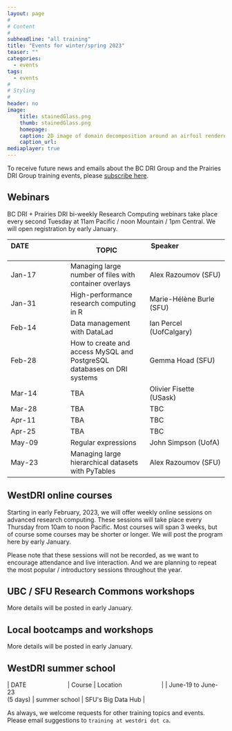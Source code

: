 ```yaml
---
layout: page
#
# Content
#
subheadline: "all training"
title: "Events for winter/spring 2023"
teaser: ""
categories:
  - events
tags:
  - events
#
# Styling
#
header: no
image:
    title: stainedGlass.png
    thumb: stainedGlass.png
    homepage:
    caption: 2D image of domain decomposition around an airfoil rendered as thin glass in ParaView
    caption_url: 
mediaplayer: true
---
```


<!-- While WestGrid ceased its operations on March 31, 2022, research computing training in Western Canada remains -->
<!-- -- coordinated by the same team, now based at Simon Fraser University, with participation from HPC analysts -->
<!-- across the BC DRI Group and the Prairies DRI Group (former WestGrid space). -->

To receive future news and emails about the BC DRI Group and the Prairies DRI Group training events, please
[subscribe here](/contact).

<!-- Going forward, this new list will be our primary way to reach academic researchers in Western Canada (and -->
<!-- elsewhere). -->





## Webinars

BC DRI + Prairies DRI bi-weekly Research Computing webinars take place every second Tuesday at 11am Pacific /
noon Mountain / 1pm Central. We will open registration by early January.

<!-- For *upcoming webinars*, click the linked title to see more details or to register. For *past -->
<!-- sessions*, click on the title to view recordings and slides. -->

| DATE&emsp;&emsp;&emsp;&emsp;&emsp;&nbsp; | TOPIC | Speaker&emsp;&emsp;&emsp;&emsp;&emsp;&emsp;&nbsp;&nbsp;&nbsp; |
| ------------- | --------------- | ----------------- |
| Jan-17 | Managing large number of files with container overlays | Alex Razoumov (SFU) |
| Jan-31 | High-performance research computing in R | Marie-Hélène Burle (SFU) |
| Feb-14 | Data management with DataLad | Ian Percel (UofCalgary) |
| Feb-28 | How to create and access MySQL and PostgreSQL databases on DRI systems | Gemma Hoad (SFU) |
| Mar-14 | TBA | Olivier Fisette (USask) |
| Mar-28 | TBA | TBC |
| Apr-11 | TBA | TBC |
| Apr-25 | TBA | TBC |
| May-09 | Regular expressions | John Simpson (UofA) |
| May-23 | Managing large hierarchical datasets with PyTables | Alex Razoumov (SFU) |

<!-- [text](link){:target="_blank"} -->





## WestDRI online courses

Starting in early February, 2023, we will offer weekly online sessions on advanced research computing. These
sessions will take place every Thursday from 10am to noon Pacific. Most courses will span 3 weeks, but of
course some courses may be shorter or longer. We will post the program here by early January.

Please note that these sessions will not be recorded, as we want to encourage attendance and live
interaction. And we are planning to repeat the most popular / introductory sessions throughout the year.









## UBC / SFU Research Commons workshops

<!-- These workshops are in-person only. Students, staff and faculty are all welcome to attend. -->
<!-- To register, click on an event in the 2nd or 3rd column (not open for SFU yet). -->

More details will be posted in early January.





## Local bootcamps and workshops

More details will be posted in early January.






## WestDRI summer school

| DATE&emsp;&emsp;&emsp;&emsp;&emsp;&emsp;&nbsp;&nbsp; | Course | Location&emsp;&emsp;&emsp;&emsp;&emsp;&emsp;&nbsp; |
| June-19 to June-23 <br> (5 days) | summer school | SFU's Big Data Hub |

As always, we welcome requests for other training topics and events. Please email suggestions to `training at
westdri dot ca`.
